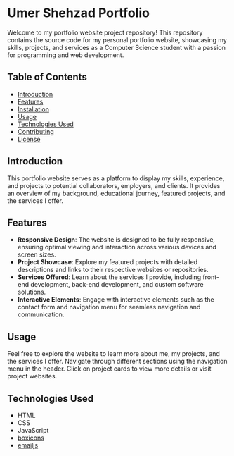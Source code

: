 # Umer Shehzad Portfolio

Welcome to my portfolio website project repository! This repository contains the source code for my personal portfolio website, showcasing my skills, projects, and services as a Computer Science student with a passion for programming and web development.

## Table of Contents
- [Introduction](#introduction)
- [Features](#features)
- [Installation](#installation)
- [Usage](#usage)
- [Technologies Used](#technologies-used)
- [Contributing](#contributing)
- [License](#license)

## Introduction
This portfolio website serves as a platform to display my skills, experience, and projects to potential collaborators, employers, and clients. It provides an overview of my background, educational journey, featured projects, and the services I offer.

## Features
- **Responsive Design**: The website is designed to be fully responsive, ensuring optimal viewing and interaction across various devices and screen sizes.
- **Project Showcase**: Explore my featured projects with detailed descriptions and links to their respective websites or repositories.
- **Services Offered**: Learn about the services I provide, including front-end development, back-end development, and custom software solutions.
- **Interactive Elements**: Engage with interactive elements such as the contact form and navigation menu for seamless navigation and communication.

## Usage
Feel free to explore the website to learn more about me, my projects, and the services I offer. Navigate through different sections using the navigation menu in the header. Click on project cards to view more details or visit project websites.

## Technologies Used
- HTML
- CSS
- JavaScript
- [boxicons](https://boxicons.com/)
- [emailjs](https://www.emailjs.com/)
